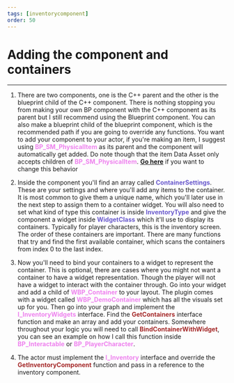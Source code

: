 ```yaml
---
tags: [inventorycomponent]
order: 50
---
```


# Adding the component and containers

---
1. There are two components, one is the C++ parent and the other is the blueprint child of the C++ component. There is nothing stopping you from making your own BP component with the C++ component as its parent but I still recommend using the Blueprint component. You can also make a blueprint child of the blueprint component, which is the recommended path if you are going to override any functions.
You want to add your component to your actor, if you're making an item, I suggest using <span style="color:violet">**BP_SM_PhysicalItem**</span>  as its parent and the component will automatically get added. Do note though that the item Data Asset only accepts children of <span style="color:violet">**BP_SM_PhysicalItem**</span>. **[Go here](https://inventoryframework.github.io/classes-and-settings/da_coreitem/#changing-the-physical-actor-class)** if you want to change this behavior

2. Inside the component you'll find an array called <span style="color:slateblue">**ContainerSettings**</span>. These are your settings and where you'll add any items to the container. It is most common to give them a unique name, which you'll later use in the next step to assign them to a container widget.
You will also need to set what kind of type this container is inside <span style="color:slateblue">**InventoryType**</span> and give the component a widget inside <span style="color:slateblue">**WidgetClass**</span> which it'll use to display its containers. Typically for player characters, this is the inventory screen.
The order of these containers are important. There are many functions that try and find the first available container, which scans the containers from index 0 to the last index.

3. Now you'll need to bind your containers to a widget to represent the container. This is optional, there are cases where you might not want a container to have a widget representation. Though the player will not have a widget to interact with the container through.
Go into your widget and add a child of <span style="color:violet">**WBP_Container**</span> to your layout. The plugin comes with a widget called <span style="color:violet">**WBP_DemoContainer**</span> which has all the visuals set up for you. Then go into your graph and implement the <span style="color:violet">**I_InventoryWidgets**</span> interface. Find the <span style="color:brown">**GetContainers**</span> interface function and make an array and add your containers.
Somewhere throughout your logic you will need to call <span style="color:brown">**BindContainerWithWidget**</span>, you can see an example on how I call this function inside <span style="color:violet">**BP_Interactable**</span> or <span style="color:violet">**BP_PlayerCharacter**</span>.

4. The actor must implement the <span style="color:violet">**I_Inventory**</span> interface and override the <span style="color:brown">**GetInventoryComponent**</span> function and pass in a reference to the inventory component.